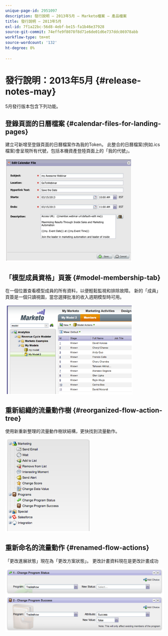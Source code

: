 ```yaml
---
unique-page-id: 2951097
description: 發行說明 — 2013年5月 — Marketo檔案 — 產品檔案
title: 發行說明 — 2013年5月
exl-id: 7f1a22bc-56d8-4ebf-be15-fa1b46e37928
source-git-commit: 74effe9f8078f8d71e6de01d6e737ddc86978abb
workflow-type: tm+mt
source-wordcount: '132'
ht-degree: 0%

---
```


# 發行說明：2013年5月 {#release-notes-may}

5月發行版本包含下列功能。

## 登錄頁面的日曆檔案 {#calendar-files-for-landing-pages}

建立可新增至登錄頁面的日曆檔案作為我的Token。 此整合的日曆檔案(例如.ics檔案)會呈現所有代號，包括本機資產登陸頁面上的「我的代號」。

![](assets/image2014-9-22-16-3a3-3a18.png)

## 「模型成員資格」頁簽 {#model-membership-tab}

在一個位置查看模型成員的所有資料，以便輕鬆監視和排除故障。 新的「成員」頁簽是一個只讀視圖，當您選擇批准的收入週期模型時可用。

![](assets/image2014-9-22-16-3a3-3a33.png)

## 重新組織的流量動作樹 {#reorganized-flow-action-tree}

使用新重新整理的流量動作樹狀結構，更快找到流量動作。

![](assets/image2014-9-22-16-3a3-3a58.png)

## 重新命名的流量動作 {#renamed-flow-actions}

「更改進展狀態」現在為「更改方案狀態」。 更改計畫資料現在是更改計畫成功

![](assets/image2014-9-22-16-3a4-3a17.png)
